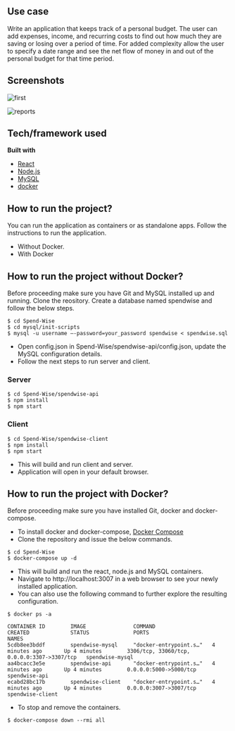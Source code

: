## Use case
Write an application that keeps track of a personal budget. The user can add expenses, income, and recurring costs to find out how much they are saving or losing over a period of time. For added complexity allow the user to specify a date range and see the net flow of money in and out of the personal budget for that time period.

## Screenshots

![first](https://user-images.githubusercontent.com/10876540/84030582-e2170680-a9c6-11ea-9802-3e8e12239f45.gif)

![reports](https://user-images.githubusercontent.com/10876540/84030650-f6f39a00-a9c6-11ea-8859-15361d729b05.gif)

## Tech/framework used
<b>Built with</b>
- [React](https://reactjs.org/)
- [Node.js](https://nodejs.org/en/)
- [MySQL](https://www.mysql.com/)
- [docker](https://www.docker.com/)

## How to run the project?
You can run the application as containers or as standalone apps. Follow the instructions to run the application.
- Without Docker.
- With Docker

## How to run the project without Docker?
Before proceeding make sure you have Git and MySQL installed up and running. Clone the reository. Create a database named spendwise and follow the below steps.
```
$ cd Spend-Wise
$ cd mysql/init-scripts
$ mysql -u username –-password=your_password spendwise < spendwise.sql
```

- Open config.json in Spend-Wise/spendwise-api/config.json, update the MySQL configuration details.
- Follow the next steps to run server and client.

### Server
```
$ cd Spend-Wise/spendwise-api
$ npm install
$ npm start
```
### Client

```
$ cd Spend-Wise/spendwise-client
$ npm install
$ npm start
```
- This will build and run client and server.
- Application will open in your default browser.

## How to run the project with Docker?
Before proceeding make sure you have installed Git, docker and docker-compose.
- To install docker and docker-compose, [Docker Compose](https://docs.docker.com/compose/)
- Clone the repository and issue the below commands.
```
$ cd Spend-Wise
$ docker-compose up -d
```
- This will build and run the react, node.js and MySQL containers.
- Navigate to http://localhost:3007 in a web browser to see your newly installed application.
- You can also use the following command to further explore the resulting configuration.
```
$ docker ps -a

CONTAINER ID        IMAGE               COMMAND                  CREATED             STATUS              PORTS                                         NAMES
5cdb8ee3bddf        spendwise-mysql     "docker-entrypoint.s…"   4 minutes ago       Up 4 minutes        3306/tcp, 33060/tcp, 0.0.0.0:3307->3307/tcp   spendwise-mysql
aa4bcacc3e5e        spendwise-api       "docker-entrypoint.s…"   4 minutes ago       Up 4 minutes        0.0.0.0:5000->5000/tcp                        spendwise-api
ecabd28bc17b        spendwise-client    "docker-entrypoint.s…"   4 minutes ago       Up 4 minutes        0.0.0.0:3007->3007/tcp                        spendwise-client

```
- To stop and remove the containers.
```
$ docker-compose down --rmi all
```
